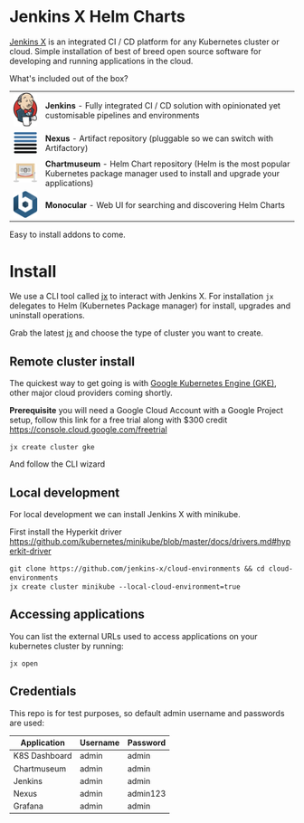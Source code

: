 # Jenkins X Helm Charts

[Jenkins X](https://jenkins-x.github.io/jenkins-x-website/) is an integrated CI / CD platform for any Kubernetes cluster or cloud.  Simple installation of best of breed open source software for developing and running applications in the cloud.

What's included out of the box?

|                                   |                                       |
| --------------------------------- | ------------------------------------- |
|![Jenkins](https://raw.githubusercontent.com/jenkins-x/jenkins-x-platform/master/images/jenkins.png)   | __Jenkins__ - Fully integrated CI / CD solution with opinionated yet customisable pipelines and environments |
|![Sonartype Nexus 3](https://raw.githubusercontent.com/jenkins-x/jenkins-x-platform/master/images/nexus.png) | __Nexus__ - Artifact repository (pluggable so we can switch with Artifactory) |
|![Chartmuseum](https://raw.githubusercontent.com/jenkins-x/jenkins-x-platform/master/images/chartmuseum.png) | __Chartmuseum__ - Helm Chart repository (Helm is the most popular Kubernetes package manager used to install and upgrade your applications)|
|![Monocular](https://raw.githubusercontent.com/jenkins-x/jenkins-x-platform/master/images/bitnami.png) | __Monocular__ - Web UI for searching and discovering Helm Charts |

Easy to install addons to come.

# Install

We use a CLI tool called [jx](https://github.com/jenkins-x/jx) to interact with Jenkins X.  For installation `jx` delegates to Helm (Kubernetes Package manager) for install, upgrades and uninstall operations.

Grab the latest [jx](https://github.com/jenkins-x/jx/releases/latest) and choose the type of cluster you want to create.
## Remote cluster install

The quickest way to get going is with [Google Kubernetes Engine (GKE)](https://cloud.google.com/kubernetes-engine/), other major cloud providers coming shortly.

__Prerequisite__ you will need a Google Cloud Account with a Google Project setup, follow this link for a free trial along with $300 credit https://console.cloud.google.com/freetrial

```
jx create cluster gke
```
And follow the CLI wizard

## Local development

For local development we can install Jenkins X with minikube.

First install the Hyperkit driver https://github.com/kubernetes/minikube/blob/master/docs/drivers.md#hyperkit-driver

```
git clone https://github.com/jenkins-x/cloud-environments && cd cloud-environments
jx create cluster minikube --local-cloud-environment=true
```

## Accessing applications

You can list the external URLs used to access applications on your kubernetes cluster by running:
```
jx open
```

## Credentials

This repo is for test purposes, so default admin username and passwords are used:

| Application   | Username | Password |
| ------------- | -------- | -------- |
| K8S Dashboard | admin    | admin    |
| Chartmuseum   | admin    | admin    |
| Jenkins       | admin    | admin    |
| Nexus         | admin    | admin123 |
| Grafana       | admin    | admin    |

